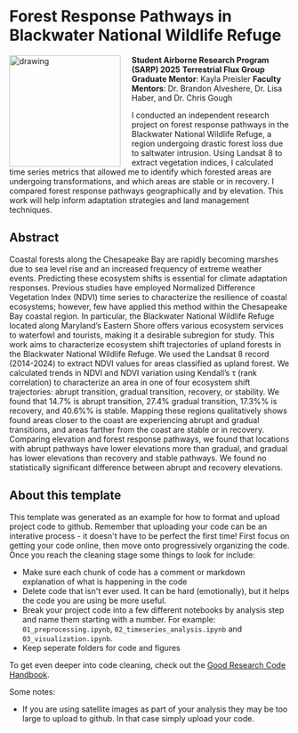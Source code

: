 # Forest Response Pathways in Blackwater National Wildlife Refuge

<img src="https://science.nasa.gov/wp-content/uploads/2023/11/sarp-patch.jpeg?w=1280&format=webp" alt="drawing" width="200" style="float: left; margin-right: 20px;" />

**Student Airborne Research Program (SARP) 2025**
**Terrestrial Flux Group**
**Graduate Mentor**: Kayla Preisler
**Faculty Mentors**: Dr. Brandon Alveshere, Dr. Lisa Haber, and Dr. Chris Gough

I conducted an independent research project on forest response pathways in the Blackwater National Wildlife Refuge, a region undergoing drastic forest loss due to saltwater intrusion. Using Landsat 8 to extract vegetation indices, I calculated time series metrics that allowed me to identify which forested areas are undergoing transformations, and which areas are stable or in recovery. I compared forest response pathways geographically and by elevation. This work will help inform adaptation strategies and land management techniques.


## Abstract
Coastal forests along the Chesapeake Bay are rapidly becoming marshes due to sea level rise and an increased frequency of extreme weather events. Predicting these ecosystem shifts is essential for climate adaptation responses. Previous studies have employed Normalized Difference Vegetation Index (NDVI) time series to characterize the resilience of coastal ecosystems; however, few have applied this method within the Chesapeake Bay coastal region. In particular, the Blackwater National Wildlife Refuge located along Maryland’s Eastern Shore offers various ecosystem services to waterfowl and tourists, making it a desirable subregion for study. This work aims to characterize ecosystem shift trajectories of upland forests in the Blackwater National Wildlife Refuge. We used the Landsat 8 record (2014-2024) to extract NDVI values for areas classified as upland forest. We calculated trends in NDVI and NDVI variation using Kendall’s τ (rank correlation) to characterize an area in one of four ecosystem shift trajectories: abrupt transition, gradual transition, recovery, or stability. We found that 14.7% is abrupt transition, 27.4% gradual transition, 17.3%% is recovery, and 40.6%% is stable. Mapping these regions qualitatively shows found areas closer to the coast are experiencing abrupt and gradual transitions, and areas farther from the coast are stable or in recovery. Comparing elevation and forest response pathways, we found that locations with abrupt pathways have lower elevations more than gradual, and gradual has lower elevations than recovery and stable pathways. We found no statistically significant difference between abrupt and recovery elevations.

## About this template

This template was generated as an example for how to format and upload project code to github. Remember that uploading your code can be an interative process - it doesn't have to be perfect the first time! First focus on getting your code online, then move onto progressively organizing the code. Once you reach the cleaning stage some things to look for include:

- Make sure each chunk of code has a comment or markdown explanation of what is happening in the code
- Delete code that isn't ever used. It can be hard (emotionally), but it helps the code you are using be more useful.
- Break your project code into a few different notebooks by analysis step and name them starting with a number. For example: `01_preprocessing.ipynb`, `02_timeseries_analysis.ipynb` and `03_visualization.ipynb`.
- Keep seperate folders for code and figures

To get even deeper into code cleaning, check out the [Good Research Code Handbook](https://goodresearch.dev/index.html).

Some notes:
- If you are using satellite images as part of your analysis they may be too large to upload to github. In that case simply upload your code.